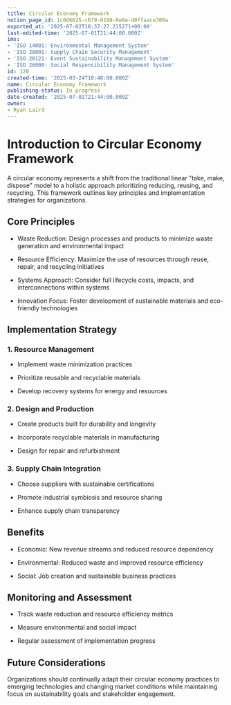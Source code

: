 ```yaml
---
title: Circular Economy Framework
notion_page_id: 1c0d6625-c679-8198-8e6e-d0ffaace308a
exported_at: '2025-07-02T18:37:27.215271+00:00'
last-edited-time: '2025-07-01T21:44:00.000Z'
ims:
- 'ISO 14001: Environmental Management System'
- 'ISO 28001: Supply Chain Security Management'
- 'ISO 20121: Event Sustainability Management System'
- 'ISO 26000: Social Responsibility Management System'
id: 120
created-time: '2025-03-24T10:40:00.000Z'
name: Circular Economy Framework
publishing-status: In progress
date-created: '2025-07-01T21:44:00.000Z'
owner:
- Ryan Laird
---
```


# Introduction to Circular Economy Framework

A circular economy represents a shift from the traditional linear "take, make, dispose" model to a holistic approach prioritizing reducing, reusing, and recycling. This framework outlines key principles and implementation strategies for organizations.

## Core Principles

- Waste Reduction: Design processes and products to minimize waste generation and environmental impact

- Resource Efficiency: Maximize the use of resources through reuse, repair, and recycling initiatives

- Systems Approach: Consider full lifecycle costs, impacts, and interconnections within systems

- Innovation Focus: Foster development of sustainable materials and eco-friendly technologies

## Implementation Strategy

### 1. Resource Management

- Implement waste minimization practices

- Prioritize reusable and recyclable materials

- Develop recovery systems for energy and resources

### 2. Design and Production

- Create products built for durability and longevity

- Incorporate recyclable materials in manufacturing

- Design for repair and refurbishment

### 3. Supply Chain Integration

- Choose suppliers with sustainable certifications

- Promote industrial symbiosis and resource sharing

- Enhance supply chain transparency

## Benefits

- Economic: New revenue streams and reduced resource dependency

- Environmental: Reduced waste and improved resource efficiency

- Social: Job creation and sustainable business practices

## Monitoring and Assessment

- Track waste reduction and resource efficiency metrics

- Measure environmental and social impact

- Regular assessment of implementation progress

## Future Considerations

Organizations should continually adapt their circular economy practices to emerging technologies and changing market conditions while maintaining focus on sustainability goals and stakeholder engagement.